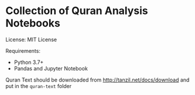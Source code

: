 # Collection of Quran Analysis Notebooks

License: MIT License

Requirements:
- Python 3.7+
- Pandas and Jupyter Notebook

Quran Text should be downloaded from http://tanzil.net/docs/download and put in the ```quran-text``` folder